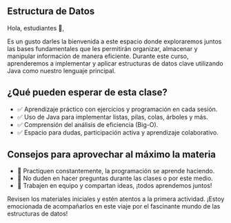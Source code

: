 ## Estructura de Datos

Hola, estudiantes 👋,

Es un gusto darles la bienvenida a este espacio donde exploraremos juntos las bases fundamentales que les permitirán organizar, almacenar y manipular información de manera eficiente. Durante este curso, aprenderemos a implementar y aplicar estructuras de datos clave utilizando Java como nuestro lenguaje principal.

## ¿Qué pueden esperar de esta clase?


- ✅ Aprendizaje práctico con ejercicios y programación en cada sesión.
- ✅ Uso de Java para implementar listas, pilas, colas, árboles y más.
- ✅ Comprensión del análisis de eficiencia (Big-O).
- ✅ Espacio para dudas, participación activa y aprendizaje colaborativo.

## Consejos para aprovechar al máximo la materia 

- 🔸 Practiquen constantemente, la programación se aprende haciendo.
- 🔸 No duden en hacer preguntas durante las clases o por este medio.
- 🔸 Trabajen en equipo y compartan ideas, ¡todos aprendemos juntos!

 Revisen los materiales iniciales y estén atentos a la primera actividad. ¡Estoy emocionada de acompañarlos en este viaje por el fascinante mundo de las estructuras de datos!